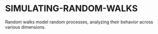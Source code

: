 # SIMULATING-RANDOM-WALKS
Random walks model random processes, analyzing their behavior across various dimensions.
